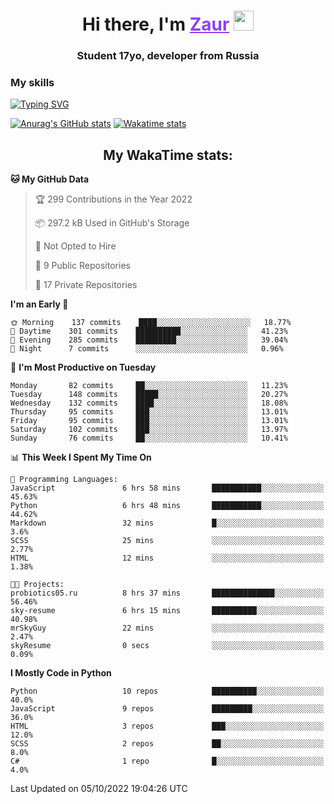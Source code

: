 <h1 align="center">
    Hi there, I'm 
    <a href="https://t.me/skyguy" target="_blank" style="color: #8C43EA">Zaur</a>
    <img src="https://github.com/blackcater/blackcater/raw/main/images/Hi.gif" height="32">
</h1>

<h3 align="center">
    Student 17yo, developer from Russia
</h3>  

### **My skills**
[![Typing SVG](https://readme-typing-svg.herokuapp.com?font=Oxanium&duration=3000&pause=1500&color=8C43EA&height=30&lines=Python:+FastAPI,+Flask,+Aiogram,+Telethon;SQL:+PostgreSQL,+SQLite;Javascript:+React.js;HTML,+CSS+(SCSS))](https://git.io/typing-svg)

[![Anurag's GitHub stats](https://github-readme-stats.vercel.app/api?username=mrskyguy&hide_title=true&count_private=true&show_icons=true&title_color=8C43EA&icon_color=BE57EA&bg_color=30,191919,341b56&text_color=B1B1B1&border_radius=10&hide_border=true)](https://github.com/anuraghazra/github-readme-stats)
[![Wakatime stats](https://github-readme-stats.vercel.app/api/wakatime?username=skyguy&hide_title=true&show_icons=true&title_color=8C43EA&icon_color=BE57EA&bg_color=30,191919,341b56&text_color=B1B1B1&border_radius=10&hide_border=true)](https://github.com/anuraghazra/github-readme-stats)


<h2 align="center"> My WakaTime stats: </h2>

<!--START_SECTION:waka-->
**🐱 My GitHub Data** 

> 🏆 299 Contributions in the Year 2022
 > 
> 📦 297.2 kB Used in GitHub's Storage 
 > 
> 🚫 Not Opted to Hire
 > 
> 📜 9 Public Repositories 
 > 
> 🔑 17 Private Repositories  
 > 
**I'm an Early 🐤** 

```text
🌞 Morning    137 commits    ████░░░░░░░░░░░░░░░░░░░░░   18.77% 
🌆 Daytime    301 commits    ██████████░░░░░░░░░░░░░░░   41.23% 
🌃 Evening    285 commits    █████████░░░░░░░░░░░░░░░░   39.04% 
🌙 Night      7 commits      ░░░░░░░░░░░░░░░░░░░░░░░░░   0.96%

```
📅 **I'm Most Productive on Tuesday** 

```text
Monday       82 commits     ██░░░░░░░░░░░░░░░░░░░░░░░   11.23% 
Tuesday      148 commits    █████░░░░░░░░░░░░░░░░░░░░   20.27% 
Wednesday    132 commits    ████░░░░░░░░░░░░░░░░░░░░░   18.08% 
Thursday     95 commits     ███░░░░░░░░░░░░░░░░░░░░░░   13.01% 
Friday       95 commits     ███░░░░░░░░░░░░░░░░░░░░░░   13.01% 
Saturday     102 commits    ███░░░░░░░░░░░░░░░░░░░░░░   13.97% 
Sunday       76 commits     ██░░░░░░░░░░░░░░░░░░░░░░░   10.41%

```


📊 **This Week I Spent My Time On** 

```text
💬 Programming Languages: 
JavaScript               6 hrs 58 mins       ███████████░░░░░░░░░░░░░░   45.63% 
Python                   6 hrs 48 mins       ███████████░░░░░░░░░░░░░░   44.62% 
Markdown                 32 mins             █░░░░░░░░░░░░░░░░░░░░░░░░   3.6% 
SCSS                     25 mins             ░░░░░░░░░░░░░░░░░░░░░░░░░   2.77% 
HTML                     12 mins             ░░░░░░░░░░░░░░░░░░░░░░░░░   1.38%

🐱‍💻 Projects: 
probiotics05.ru          8 hrs 37 mins       ██████████████░░░░░░░░░░░   56.46% 
sky-resume               6 hrs 15 mins       ██████████░░░░░░░░░░░░░░░   40.98% 
mrSkyGuy                 22 mins             ░░░░░░░░░░░░░░░░░░░░░░░░░   2.47% 
skyResume                0 secs              ░░░░░░░░░░░░░░░░░░░░░░░░░   0.09%

```

**I Mostly Code in Python** 

```text
Python                   10 repos            ██████████░░░░░░░░░░░░░░░   40.0% 
JavaScript               9 repos             █████████░░░░░░░░░░░░░░░░   36.0% 
HTML                     3 repos             ███░░░░░░░░░░░░░░░░░░░░░░   12.0% 
SCSS                     2 repos             ██░░░░░░░░░░░░░░░░░░░░░░░   8.0% 
C#                       1 repo              █░░░░░░░░░░░░░░░░░░░░░░░░   4.0%

```



 Last Updated on 05/10/2022 19:04:26 UTC
<!--END_SECTION:waka-->
